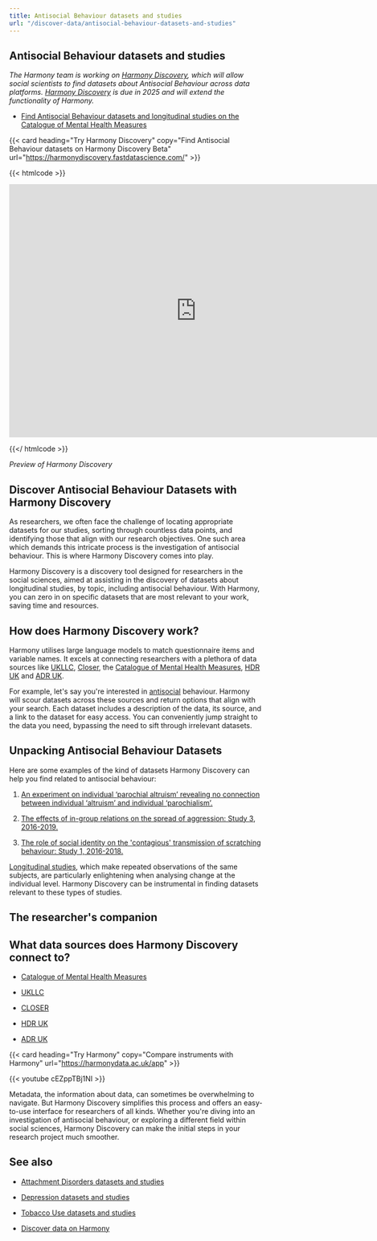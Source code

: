 ```yaml
---
title: Antisocial Behaviour datasets and studies
url: "/discover-data/antisocial-behaviour-datasets-and-studies"
---
```


## Antisocial Behaviour datasets and studies

*The Harmony team is working on [Harmony Discovery](https://harmonydiscovery.fastdatascience.com/), which will allow social scientists to find datasets about Antisocial Behaviour across data platforms. [Harmony Discovery](https://harmonydiscovery.fastdatascience.com/) is due in 2025 and will extend the functionality of Harmony.*

* [Find Antisocial Behaviour datasets and longitudinal studies on the Catalogue of Mental Health Measures](https://www.cataloguementalhealth.ac.uk/?content=search&query=Topic:antisocial+behaviour)


{{< card heading="Try Harmony Discovery" copy="Find Antisocial Behaviour datasets on Harmony Discovery Beta" url="https://harmonydiscovery.fastdatascience.com/" >}}

{{< htmlcode >}}

<iframe src="https://www.veed.io/embed/b8eb93ee-5cca-4b09-8b5d-34b614cb0f58" width="744" height="504" frameborder="0" title="Thomas Wood's Video - Oct 23, 2024" webkitallowfullscreen mozallowfullscreen allowfullscreen></iframe>

{{</ htmlcode >}}

*Preview of Harmony Discovery*


## Discover Antisocial Behaviour Datasets with Harmony Discovery

As researchers, we often face the challenge of locating appropriate datasets for our studies, sorting through countless data points, and identifying those that align with our research objectives. One such area which demands this intricate process is the investigation of antisocial behaviour. This is where Harmony Discovery comes into play.

Harmony Discovery is a discovery tool designed for researchers in the social sciences, aimed at assisting in the discovery of datasets about longitudinal studies, by topic, including antisocial behaviour. With Harmony, you can zero in on specific datasets that are most relevant to your work, saving time and resources.

## How does Harmony Discovery work?

Harmony utilises large language models to match questionnaire items and variable names. It excels at connecting researchers with a plethora of data sources like [UKLLC](https://explore.ukllc.ac.uk), [Closer](https://www.closer.ac.uk/), the [Catalogue of Mental Health Measures](https://www.cataloguementalhealth.ac.uk/), [HDR UK](https://www.hdruk.ac.uk/) and [ADR UK](https://www.adruk.org/). 

For example, let's say you're interested in [antisocial](/discover-data/antisocial-personality-disorder-aspd-datasets-and-studies) behaviour. Harmony will scour datasets across these sources and return options that align with your search. Each dataset includes a description of the data, its source, and a link to the dataset for easy access. You can conveniently jump straight to the data you need, bypassing the need to sift through irrelevant datasets.

## Unpacking Antisocial Behaviour Datasets

Here are some examples of the kind of datasets Harmony Discovery can help you find related to antisocial behaviour:

1. [An experiment on individual ‘parochial altruism’ revealing no connection between individual ‘altruism’ and individual ‘parochialism’.](https://reshare.ukdataservice.ac.uk/852931)

2. [The effects of in-group relations on the spread of aggression: Study 3, 2016-2019.](https://reshare.ukdataservice.ac.uk/853847)

3. [The role of social identity on the 'contagious' transmission of scratching behaviour: Study 1, 2016-2018.](https://reshare.ukdataservice.ac.uk/853785)

[Longitudinal studies](/item-harmonisation/harmony-a-free-ai-tool-for-longitudinal-study/), which make repeated observations of the same subjects, are particularly enlightening when analysing change at the individual level. Harmony Discovery can be instrumental in finding datasets relevant to these types of studies.

## The researcher's companion


## What data sources does Harmony Discovery connect to?

* [Catalogue of Mental Health Measures](https://www.cataloguementalhealth.ac.uk/)

* [UKLLC](https://explore.ukllc.ac.uk)

* [CLOSER](https://closer.ac.uk/)

* [HDR UK](https://www.healthdatagateway.org/)

* [ADR UK](https://www.adruk.org/data-access/data-catalogue/)

{{< card heading="Try Harmony" copy="Compare instruments with Harmony" url="https://harmonydata.ac.uk/app" >}}

{{< youtube cEZppTBj1NI >}}


Metadata, the information about data, can sometimes be overwhelming to navigate. But Harmony Discovery simplifies this process and offers an easy-to-use interface for researchers of all kinds. Whether you're diving into an investigation of antisocial behaviour, or exploring a different field within social sciences, Harmony Discovery can make the initial steps in your research project much smoother.

## See also

* [Attachment Disorders datasets and studies](/discover-data/attachment-disorders-datasets-and-studies)

* [Depression datasets and studies](/discover-data/depression-datasets-and-studies)

* [Tobacco Use datasets and studies](/discover-data/tobacco-use-datasets-and-studies)

* [Discover data on Harmony](/discover-data/)
